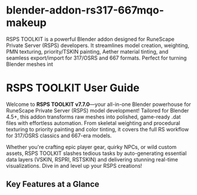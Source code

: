 # blender-addon-rs317-667mqo-makeup
RSPS TOOLKIT is a powerful Blender addon designed for RuneScape Private Server (RSPS) developers.
It streamlines model creation, weighting, PMN texturing, priority/TSKIN painting,
Aether material tinting, and seamless export/import for 317/OSRS and 667 formats. Perfect for turning Blender meshes int




<html>
<body>
<!--StartFragment--><h1 dir="auto">RSPS TOOLKIT User Guide</h1>
<p dir="auto" style="white-space: pre-wrap;">Welcome to <strong>RSPS TOOLKIT v7.7.0</strong>—your all-in-one Blender powerhouse for RuneScape Private Server (RSPS) model development! Tailored for Blender 4.5+, this addon transforms raw meshes into polished, game-ready .dat files with effortless automation. From skeletal weighting and procedural texturing to priority painting and color tinting, it covers the full RS workflow for 317/OSRS classics and 667-era models.</p>
<p dir="auto" style="white-space: pre-wrap;">Whether you're crafting epic player gear, quirky NPCs, or wild custom assets, RSPS TOOLKIT slashes tedious tasks by auto-generating essential data layers (VSKIN, RSPRI, RSTSKIN) and delivering stunning real-time visualizations. Dive in and level up your RSPS creations!</p>
<h2 dir="auto">Key Features at a Glance</h2>

<div><div><div></div></div><div dir="auto" style="mask-image: linear-gradient(to right, black 85%, transparent 100%); mask-composite: add;"><div style="height: 100%; width: 1px; left: 0px; flex-shrink: 0;"></div>
Feature | What It Does | Why You'll Love It
-- | -- | --
Model Weighter | VSKIN vertex weighting with body-part presets & mirroring | Quick skeletal setups—no more manual bone painting!
Priority Painter | RSPRI face priorities (0-255) for render depth | Perfect overlays for transparent effects like capes.
TSKIN Painter | RSTSKIN texture groups for multi-layer sorting | Seamless texture stacking with material-matched colors.
PMN Texturing | Procedural UVs with PMN projections & looping animations | Auto-sync UVs to textures;.
Aether Materials | RGB/HSV tinting, UV-sampling, & alpha control | Dynamic recolors + randomization for endless variations.
Exporter | .dat exports with auto-type detection & drop variants | One-click normal + _drop.dat files for inventory bliss.
Importers | 317/OSRS & 667 .dat loading with full reconstruction | Brings legacy models to life, textures included (via texture_dump).
Visualizations | Overlays for weights, priorities, TSKINs, & UV arrows | Real-time feedback—see changes as you tweak.
RS-Style Render | Cel-shaded viewport setup | Preview your models in authentic RuneScape vibes.

<div style="height: 100%; width: 1px; right: 0px; flex-shrink: 0;"></div></div></div>
<p dir="auto" style="white-space: pre-wrap;">The toolkit lives in the 3D Viewport's N-Panel under the <strong>RSPS ADDON</strong> tab. Pro tip: Drop your textures into a <span>texture_dump</span> folder next to your .blend file (or addon dir) for instant loading—name 'em like <span>PMN_1.png</span> for PMN magic.</p>
<h2 dir="auto">System Specs</h2>
<ul dir="auto">
<li><strong>Blender</strong>: 4.5.0+ (battle-tested on 4.5.2).</li>
<li><strong>OS</strong>: Windows (optimized), macOS/Linux (solid support).</li>
<li><strong>Hardware</strong>: Any decent GPU for silky overlays (NVIDIA/AMD shine here).</li>
<li><strong>Dependencies</strong>: Zero—pure Blender builtins (bmesh, gpu, mathutils).</li>
</ul>
<h2 dir="auto">Installation: Get Up &amp; Running in Minutes</h2>
<ol dir="auto">
<li><strong>Grab the Goods</strong>:
<ul dir="auto">
<li>Unzip the download or snag the folder with all .py files (<span>__init__.py</span>, <span>dat_exporter.py</span>, <span>weighter.py</span>, etc.).</li>
</ul>
</li>
<li><strong>Hunt Down Addons Folder</strong>:
<ul dir="auto">
<li><strong>Windows</strong>: <span>C:\Users\[YourUsername]\AppData\Roaming\Blender Foundation\Blender\4.5\scripts\addons</span></li>
<li><strong>macOS</strong>: <span>~/Library/Application Support/Blender/4.5/scripts/addons</span></li>
<li><strong>Linux</strong>: <span>~/.config/blender/4.5/scripts/addons</span></li>
<li><em>Swap <span>4.5</span> for your Blender version.</em></li>
</ul>
</li>
<li><strong>Drop It In</strong>:
<ul dir="auto">
<li>Paste the full folder (e.g., <span>rsps_toolkit</span>) into <span>addons</span>. Keep files nested—no flattening!</li>
</ul>
</li>
<li><strong>Activate</strong>:
<ul dir="auto">
<li>Fire up Blender 4.5+.</li>
<li>Hit <strong>Edit &gt; Preferences &gt; Add-ons</strong>.</li>
<li>Search "RSPS TOOLKIT" and tick the box.</li>
<li>Restart if Blender acts shy.</li>
</ul>
</li>
<li><strong>Test Drive</strong>:
<ul dir="auto">
<li>New scene &gt; 3D Viewport &gt; <span>N</span> key for sidebar.</li>
<li>Spot <strong>RSPS ADDON</strong>? You're golden! 🎉</li>
</ul>
</li>
</ol>
<p dir="auto" style="white-space: pre-wrap;"><strong>Trouble Shooting?</strong></p>
<ul dir="auto">
<li>Addon ghosting? Double-check Blender version (Help &gt; About). Fresh reinstall FTW.</li>
<li>Console gremlins? Window &gt; Toggle System Console (Windows) for debug deets.</li>
<li>Textures AWOL? Brew a <span>texture_dump</span> folder by your .blend, toss in PNGs/JPGs (e.g., <span>PMN_1.png</span>).</li>
</ul>
<h2 dir="auto">Workflow: From Sketch to Server-Ready</h2>
<ol dir="auto">
<li><strong>Import Base</strong> (Opt.): File &gt; Import &gt; Pick 317/OSRS or 667 Model to suck in a .dat.</li>
<li><strong>Weight It Up</strong>: Tab to Edit Mode, lasso vertices, slap on Weighter presets.</li>
<li><strong>Texture &amp; Tag</strong>: Layer PMN textures, paint priorities/TSKINs on faces.</li>
<li><strong>Color Pop</strong>: Aether panel for tints, alphas, and that fresh glow.</li>
<li><strong>Ship Out</strong>: Object Mode &gt; Set export dir &gt; Smash Export DAT.</li>
<li><strong>Eyeball It</strong>: Crank visualizations for instant vibes-checks.</li>
</ol>
<p dir="auto" style="white-space: pre-wrap;">Ready to roll? Let's break it down section by section.</p>
<h2 dir="auto">1. Model Weighter: Bone Up Your Rigs</h2>
<p dir="auto" style="white-space: pre-wrap;"><strong>Why?</strong> Slaps VSKIN weights (layers 1-3) on vertices for buttery RS animations. Stored as vertex groups (Blender 0-1, exports 0-100).</p>
<p dir="auto" style="white-space: pre-wrap;"><strong>Step-by-Step</strong>:</p>
<ul dir="auto">
<li>Grab a mesh &gt; Tab to <strong>Edit Mode</strong>.</li>
<li><strong>RSPS ADDON &gt; Epic Model Weighter</strong>:
<ul dir="auto">
<li><strong>Layer Up</strong>: "Create V1/V2/V3" for VSKIN groups.</li>
<li><strong>Preset Power</strong>: Lasso verts (e.g., noggin), hit buttons like "Skull" (1.000 weight).
<ul dir="auto">
<li><em>Hits</em>: Head/Neck, Torso/Arms, Gloves, Legs/Boots, Extras (Sword/Shield/Necklace).</li>
</ul>
</li>
<li><strong>DIY Dose</strong>: Dial "Custom Weight" (0-1) &gt; "Assign Custom".</li>
</ul>
</li>
<li><strong>Full Monty Mirror</strong>: Select half-model (+X) &gt; "Create &amp; Apply Mirror" (<em>Destructive—save a copy!</em>).</li>
<li><strong>Peek Mode</strong>: "Show Weight Values" overlays digits; flip layers via slider.</li>
</ul>
<p dir="auto" style="white-space: pre-wrap;"><strong>Pro Moves</strong>:</p>
<ul dir="auto">
<li>Auto-splits totals &gt;1 across layers (e.g., 1.5 = 1.0 V1 + 0.5 V2).</li>
<li>Half-model first, mirror second—exporter sniffs types (e.g., HEAD via {1,2,3} weights).</li>
</ul>
<h2 dir="auto">2. Priority Painter: Depth Masterclass</h2>
<p dir="auto" style="white-space: pre-wrap;"><strong>Why?</strong> Vertex-color RSPRI (0-255) for face draw order—high values front-and-center.</p>
<p dir="auto" style="white-space: pre-wrap;"><strong>Step-by-Step</strong>:</p>
<ul dir="auto">
<li>Mesh select &gt; <strong>Edit Mode</strong>.</li>
<li><strong>RSPS ADDON &gt; Priority Painter</strong>:
<ul dir="auto">
<li>Crank "Priority Value" (default 10).</li>
<li>Face-select &gt; "Apply to Selected Faces" (spawns RSPRI layer).</li>
</ul>
</li>
<li><strong>Viz It</strong>: "Priority Intensity" (0-1) for hue-shifted overlays (<em>Tweak <span>materials.py</span> for custom palettes</em>).
<ul dir="auto">
<li>Low-to-high sort; labels pop on centers.</li>
</ul>
</li>
</ul>
<p dir="auto" style="white-space: pre-wrap;"><strong>Pro Moves</strong>:</p>
<ul dir="auto">
<li>Ideal for see-throughs (e.g., capes at 200+).</li>
<li>"Test Material Loading" for color sanity-check.</li>
</ul>
<h2 dir="auto">3. TSKIN Painter: Texture Tango</h2>
<p dir="auto" style="white-space: pre-wrap;"><strong>Why?</strong> RSTSKIN groups (0-255) sort multi-tex layers like a boss.</p>
<p dir="auto" style="white-space: pre-wrap;"><strong>Step-by-Step</strong>:</p>
<ul dir="auto">
<li>Echo Priorities: Mesh &gt; Edit &gt; <strong>TSKIN Painter</strong>.
<ul dir="auto">
<li>Set "TSKIN Group".</li>
<li>Faces &gt; "Apply to Selected Faces" (RSTSKIN layer).</li>
</ul>
</li>
<li><strong>Viz It</strong>: "TSKIN Intensity" for material-tinted glows.</li>
</ul>
<p dir="auto" style="white-space: pre-wrap;"><strong>Pro Moves</strong>:</p>
<ul dir="auto">
<li>0=base, 1=overlay—exporter packs 'em if present.</li>
<li>Same debug button for color vibes.</li>
</ul>
<h2 dir="auto">4. PMN Texturing: UV Wizardry Unleashed</h2>
<p dir="auto" style="white-space: pre-wrap;"><strong>Why?</strong> Crafts RS-procedural textures via PMN (Projection/Mapping/Normal) with auto-UVs and timeline loops.</p>
<p dir="auto" style="white-space: pre-wrap;"><strong>Step-by-Step</strong>:</p>
<ul dir="auto">
<li>Mesh &gt; <strong>Edit Mode</strong> &gt; <strong>PMN Texturing</strong>:
<ul dir="auto">
<li><strong>Pick Pic</strong>: Dropdown from <span>texture_dump</span> (e.g., PMN_*.png).</li>
<li><strong>Slap It On</strong>: Faces &gt; "Apply Texture &amp; Create UVs" (solo) or "Multi Texturing" (per-mat).
<ul dir="auto">
<li>Nodes go REPEAT—boom, materials minted.</li>
</ul>
</li>
<li><strong>Tweak Time</strong>:
<ul dir="auto">
<li>"Start Auto Sync" for live PMN updates on UV fiddles.</li>
<li>Edit Mode &gt; "Manual Sync (Current Selection)".</li>
<li><strong>Transforms</strong>: Offset/Scale U/V &gt; "Capture Current".</li>
<li><strong>Animate</strong>: "↕ Animate Vertically" for driver-fueled loops; "Stop" to halt.</li>
</ul>
</li>
</ul>
</li>
<li><strong>Viz It</strong>: "Show PMN Visualization" arrows trace UV flow.</li>
</ul>
<p dir="auto" style="white-space: pre-wrap;"><strong>Pro Moves</strong>:</p>
<ul dir="auto">
<li>PMN vectors per-mat; 667 importer handles fancy projections (cyl/sphere).</li>
<li><span>texture_dump</span>: PMN_1.png = ID 1—easy peasy.</li>
</ul>
<h2 dir="auto">5. Aether Materials: Hue &amp; Cry</h2>
<p dir="auto" style="white-space: pre-wrap;"><strong>Why?</strong> RGB/HSV recolors, texture-sampling, &amp; alpha finesse for vibrant variants.</p>
<p dir="auto" style="white-space: pre-wrap;"><strong>Step-by-Step</strong>:</p>
<ul dir="auto">
<li>Multi-mesh OK &gt; <strong>Aether Color Tint</strong>:
<ul dir="auto">
<li><strong>UV Magic</strong>: "Select Texture" samples colors to new mats.</li>
<li><strong>Preset Party</strong>: Buttons for "Red"/"Blue" etc. (<em>Hack <span>aether_materials.py</span> PRESETS</em>).</li>
<li><strong>Sliders</strong>: R/G/B or H/S/V—hits all selected.
<ul dir="auto">
<li>"Apply Original" / "Reset" for backups.</li>
<li>"Randomize (Varied)" = chaos mode.</li>
</ul>
</li>
<li><strong>Alpha Flex</strong>: Edit Mode &gt; Faces &gt; "Enable Alpha" (BLEND mode).
<ul dir="auto">
<li>Dial "Alpha Value" (0-1) on targets.</li>
</ul>
</li>
</ul>
</li>
</ul>
<p dir="auto" style="white-space: pre-wrap;"><strong>Pro Moves</strong>:</p>
<ul dir="auto">
<li>Saves originals in obj props—undo-proof.</li>
<li>Dye-job heaven for capes/gear.</li>
</ul>
<h2 dir="auto">6. Exporter &amp; Importer: In/Out Bound</h2>
<p dir="auto" style="white-space: pre-wrap;"><strong>Why?</strong> Frictionless .dat I/O with drop smarts.</p>
<p dir="auto" style="white-space: pre-wrap;"><strong>Step-by-Step</strong>:</p>
<ul dir="auto">
<li><strong>Export</strong> (<strong>Model Exporter</strong>, Object Mode):
<ul dir="auto">
<li>"Output Directory" set.</li>
<li>Meshes selected.</li>
<li><strong>Picks</strong>:
<ul dir="auto">
<li>"DAT (Weight-Based)": VSKIN-sniff (BODY? HEAD?), spits normal + _drop.dat.</li>
<li>"DAT (Custom Color)": RSPRI/TSKIN/VSKIN feast; drop auto.</li>
</ul>
</li>
<li>Export—<span>ModelName.dat</span> &amp; <span>_drop.dat</span> done.</li>
</ul>
</li>
<li><strong>Import</strong> (File &gt; Import):
<ul dir="auto">
<li>"317/OSRS": Basics (UVs/weights).</li>
<li>"667": Full monty (complex tex/PMN).</li>
<li><span>texture_dump</span> required; layers auto-spawn.</li>
</ul>
</li>
</ul>
<p dir="auto" style="white-space: pre-wrap;"><strong>Pro Moves</strong>:</p>
<ul dir="auto">
<li>Drops twist/translate (SWORD: 90° spin).</li>
<li>Detect: Weights like {1,2,3}=HEAD.</li>
<li>"Make Render RS Style": Cel-shade viewport.</li>
</ul>
<h2 dir="auto">Power User Hacks</h2>
<ul dir="auto">
<li><strong>Perf Boost</strong>: High-poly? Kill overlays.</li>
<li><strong>Keymaps</strong>: Stock none—bless 'em in Preferences &gt; Keymap.</li>
<li><strong>Code Tweaks</strong>: .py paradise (e.g., weighter.py presets).</li>
<li><strong>Debug</strong>: Console dive for oopsies. Ping Discord @dimension5879 for fixes.</li>
<li><strong>Changelog</strong>: Importer split in v7.7—peek bl_info.</li>
</ul>
<h2 dir="auto">Shoutouts</h2>
<ul dir="auto">
<li><strong>Creator</strong>: Epic AI Game Dev (Gemini-boosted).</li>
<li><strong>License</strong>: MIT—RSPS-free, share with cred.</li>
<li><strong>Nods</strong>: RS modders for format lore.</li>
</ul>
<p dir="auto" style="white-space: pre-wrap;">Forge on, scaper! Questions? Hit the Discord. 🚀</p><!--EndFragment-->
</body>
</html>

